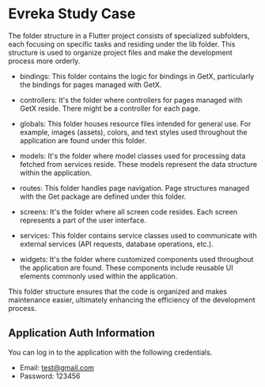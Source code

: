 # Evreka Study Case

The folder structure in a Flutter project consists of specialized subfolders, each focusing on specific tasks and residing under the lib folder. This structure is used to organize project files and make the development process more orderly.

- bindings: This folder contains the logic for bindings in GetX, particularly the bindings for pages managed with GetX.

- controllers: It's the folder where controllers for pages managed with GetX reside. There might be a controller for each page.

- globals: This folder houses resource files intended for general use. For example, images (assets), colors, and text styles used throughout the application are found under this folder.

- models: It's the folder where model classes used for processing data fetched from services reside. These models represent the data structure within the application.

- routes: This folder handles page navigation. Page structures managed with the Get package are defined under this folder.

- screens: It's the folder where all screen code resides. Each screen represents a part of the user interface.

- services: This folder contains service classes used to communicate with external services (API requests, database operations, etc.).

- widgets: It's the folder where customized components used throughout the application are found. These components include reusable UI elements commonly used within the application.

This folder structure ensures that the code is organized and makes maintenance easier, ultimately enhancing the efficiency of the development process.

## Application Auth Information

You can log in to the application with the following credentials.

- Email: test@gmail.com
- Password: 123456
